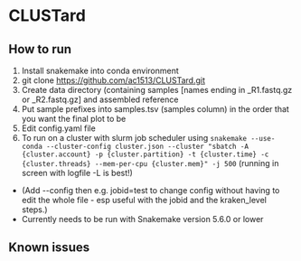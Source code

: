 # CLUSTard

## How to run
1. Install snakemake into conda environment
2. git clone https://github.com/ac1513/CLUSTard.git
3. Create data directory (containing samples [names ending in \_R1.fastq.gz or \_R2.fastq.gz] and assembled reference
4. Put sample prefixes into samples.tsv  (samples column) in the order that you want the final plot to be
5. Edit config.yaml file
6. To run on a cluster with slurm job scheduler using ``snakemake --use-conda --cluster-config cluster.json --cluster "sbatch -A {cluster.account} -p {cluster.partition} -t {cluster.time} -c {cluster.threads} --mem-per-cpu {cluster.mem}" -j 500`` (running in screen with logfile -L is best!)
* (Add --config then e.g. jobid=test to change config without having to edit the whole file - esp useful with the jobid and the kraken_level steps.)
* Currently needs to be run with Snakemake version 5.6.0 or lower


## Known issues
